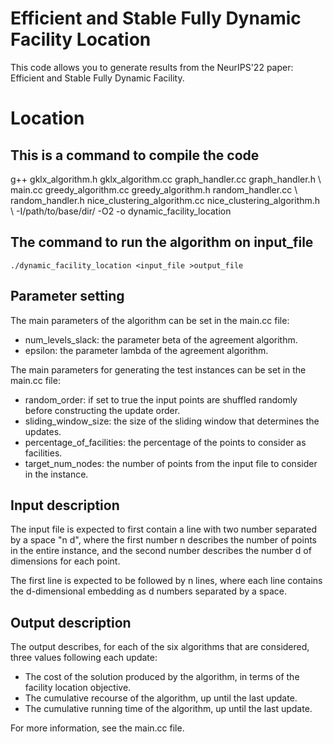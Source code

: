 # Efficient and Stable Fully Dynamic Facility Location

This code allows you to generate results from the NeurIPS'22 paper: Efficient
and Stable Fully Dynamic Facility.

# Location

## This is a command to compile the code

g++ gklx_algorithm.h gklx_algorithm.cc graph_handler.cc graph_handler.h \\
main.cc greedy_algorithm.cc greedy_algorithm.h random_handler.cc \\
random_handler.h nice_clustering_algorithm.cc nice_clustering_algorithm.h \\
-I/path/to/base/dir/ -O2 -o dynamic_facility_location

## The command to run the algorithm on input_file

`./dynamic_facility_location <input_file >output_file`

## Parameter setting

The main parameters of the algorithm can be set in the main.cc file:

*   num_levels_slack: the parameter beta of the agreement algorithm.
*   epsilon: the parameter lambda of the agreement algorithm.

The main parameters for generating the test instances can be set in the main.cc
file:

*   random_order: if set to true the input points are shuffled randomly before
    constructing the update order.
*   sliding_window_size: the size of the sliding window that determines the
    updates.
*   percentage_of_facilities: the percentage of the points to consider as
    facilities.
*   target_num_nodes: the number of points from the input file to consider in
    the instance.

## Input description

The input file is expected to first contain a line with two number separated by
a space "n d", where the first number n describes the number of points in the
entire instance, and the second number describes the number d of dimensions for
each point.

The first line is expected to be followed by n lines, where each line contains
the d-dimensional embedding as d numbers separated by a space.

## Output description

The output describes, for each of the six algorithms that are considered, three
values following each update:

*   The cost of the solution produced by the algorithm, in terms of the facility
    location objective.
*   The cumulative recourse of the algorithm, up until the last update.
*   The cumulative running time of the algorithm, up until the last update.

For more information, see the main.cc file.
